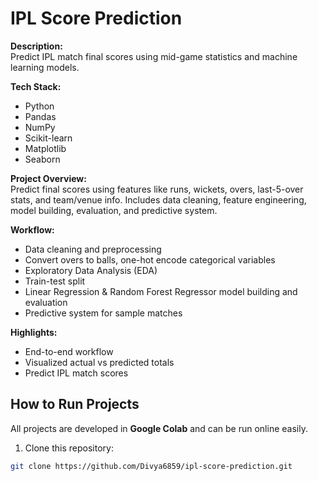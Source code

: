 # IPL Score Prediction

**Description:**  
Predict IPL match final scores using mid-game statistics and machine learning models.

**Tech Stack:**  
- Python  
- Pandas  
- NumPy  
- Scikit-learn  
- Matplotlib  
- Seaborn

**Project Overview:**  
Predict final scores using features like runs, wickets, overs, last-5-over stats, and team/venue info. Includes data cleaning, feature engineering, model building, evaluation, and predictive system.

**Workflow:**  
- Data cleaning and preprocessing  
- Convert overs to balls, one-hot encode categorical variables  
- Exploratory Data Analysis (EDA)  
- Train-test split  
- Linear Regression & Random Forest Regressor model building and evaluation  
- Predictive system for sample matches  

**Highlights:**  
- End-to-end workflow  
- Visualized actual vs predicted totals  
- Predict IPL match scores  

## How to Run Projects

All projects are developed in **Google Colab** and can be run online easily.

1. Clone this repository:  
```bash
git clone https://github.com/Divya6859/ipl-score-prediction.git
```
